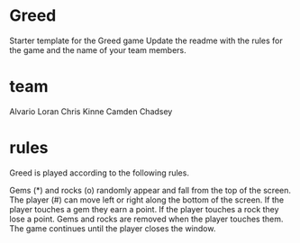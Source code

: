 # Greed
Starter template for the Greed game
Update the readme with the rules for the game and the name of your team members.

# team

Alvario Loran
Chris Kinne
Camden Chadsey

# rules
Greed is played according to the following rules.

Gems (*) and rocks (o) randomly appear and fall from the top of the screen.
The player (#) can move left or right along the bottom of the screen.
If the player touches a gem they earn a point.
If the player touches a rock they lose a point.
Gems and rocks are removed when the player touches them.
The game continues until the player closes the window.